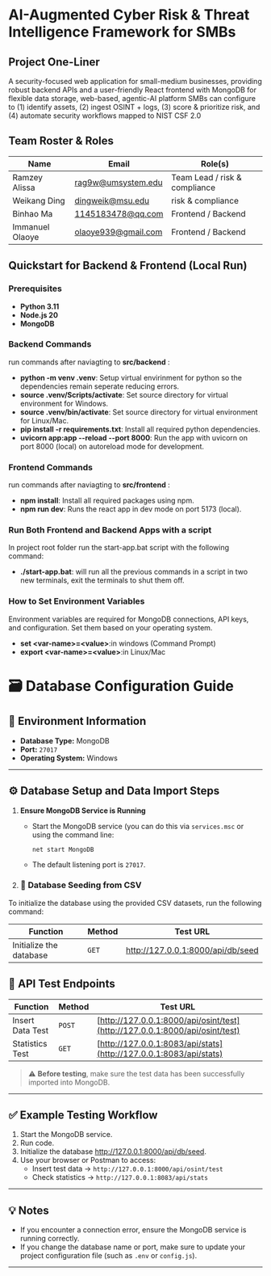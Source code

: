 # AI-Augmented Cyber Risk & Threat Intelligence Framework for SMBs

## Project One-Liner
A security-focused web application for small-medium businesses, providing robust backend APIs and a user-friendly React frontend with MongoDB for flexible data storage,  web-based, agentic-AI platform SMBs can configure to (1) identify assets, (2) ingest OSINT + logs, (3) score & prioritize risk, and (4) automate security workflows mapped to NIST CSF 2.0

## Team Roster & Roles
| Name              | Email                     | Role(s)                        |
|-------------------|---------------------------|--------------------------------|
| Ramzey Alissa     | rag9w@umsystem.edu        | Team Lead / risk & compliance  |
| Weikang Ding      | dingweik@msu.edu          | risk & compliance              |
| Binhao Ma         | 1145183478@qq.com         | Frontend / Backend             |
| Immanuel Olaoye   | olaoye939@gmail.com       | Frontend / Backend             |

## Quickstart for Backend & Frontend (Local Run)

### Prerequisites
- **Python 3.11**
- **Node.js 20**
- **MongoDB**

### Backend Commands ###
run commands after naviagting to **src/backend** :

- **python -m venv .venv**: Setup virtual envirinment for python so the dependencies remain seperate reducing errors.
- **source .venv/Scripts/activate**: Set source directory for virtual environment for Windows.
- **source .venv/bin/activate**: Set source directory for virtual environment for Linux/Mac.
- **pip install -r requirements.txt**: Install all required python dependencies.
- **uvicorn app:app --reload --port 8000**: Run the app with uvicorn on port 8000 (local) on autoreload mode for development.


### Frontend Commands ###
run commands after naviagting to **src/frontend** :

- **npm install**: Install all required packages using npm.
- **npm run dev**: Runs the react app in dev mode on port 5173 (local).

### Run Both Frontend and Backend Apps with a script ###
In project root folder run the start-app.bat script with the following command:
- **./start-app.bat**: will run all the previous commands in a script in two new terminals, exit the terminals to shut them off.

### How to Set Environment Variables ###
Environment variables are required for MongoDB connections, API keys, and configuration. Set them based on your operating system.

- **set \<var-name>=\<value>**:in windows (Command Prompt)
- **export \<var-name>=\<value>**:in Linux/Mac 



# 🗃️ Database Configuration Guide

## 📌 Environment Information
- **Database Type:** MongoDB  
- **Port:** `27017`  
- **Operating System:** Windows  

---

## ⚙️ Database Setup and Data Import Steps

1. **Ensure MongoDB Service is Running**  
   - Start the MongoDB service (you can do this via `services.msc` or using the command line:  
     ```
     net start MongoDB
     ```
   - The default listening port is `27017`.

2. ### 🧩 Database Seeding from CSV

To initialize the database using the provided CSV datasets, run the following command:


| Function                | Method | Test URL |
|-------------------------|---------|----------|
| Initialize the database | `GET` | http://127.0.0.1:8000/api/db/seed |




## 🧪 API Test Endpoints

| Function | Method | Test URL |
|-----------|---------|----------|
| Insert Data Test | `POST` | [http://127.0.0.1:8000/api/osint/test](http://127.0.0.1:8000/api/osint/test) |
| Statistics Test | `GET` | [http://127.0.0.1:8083/api/stats](http://127.0.0.1:8083/api/stats) |

> ⚠️ **Before testing**, make sure the test data has been successfully imported into MongoDB.

---

## ✅ Example Testing Workflow

1. Start the MongoDB service.  
2. Run code.
3. Initialize the database http://127.0.0.1:8000/api/db/seed.  
4. Use your browser or Postman to access:
   - Insert test data → `http://127.0.0.1:8000/api/osint/test`  
   - Check statistics → `http://127.0.0.1:8083/api/stats`

---

## 💡 Notes
- If you encounter a connection error, ensure the MongoDB service is running correctly.  
- If you change the database name or port, make sure to update your project configuration file (such as `.env` or `config.js`).

---
